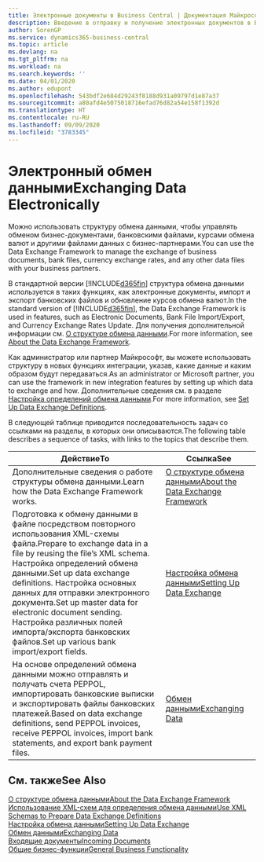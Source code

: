 ```yaml
---
title: Электронные документы в Business Central | Документация Майкрософт
description: Введение в отправку и получение электронных документов в Business Central.
author: SorenGP
ms.service: dynamics365-business-central
ms.topic: article
ms.devlang: na
ms.tgt_pltfrm: na
ms.workload: na
ms.search.keywords: ''
ms.date: 04/01/2020
ms.author: edupont
ms.openlocfilehash: 543bdf2e684d29243f8188d931a09797d1e87a37
ms.sourcegitcommit: a80afd4e5075018716efad76d82a54e158f1392d
ms.translationtype: HT
ms.contentlocale: ru-RU
ms.lasthandoff: 09/09/2020
ms.locfileid: "3783345"
---
```

# <a name="exchanging-data-electronically"></a><span data-ttu-id="49d28-103">Электронный обмен данными</span><span class="sxs-lookup"><span data-stu-id="49d28-103">Exchanging Data Electronically</span></span>
<span data-ttu-id="49d28-104">Можно использовать структуру обмена данными, чтобы управлять обменом бизнес-документами, банковскими файлами, курсами обмена валют и другими файлами данных с бизнес-партнерами.</span><span class="sxs-lookup"><span data-stu-id="49d28-104">You can use the Data Exchange Framework to manage the exchange of business documents, bank files, currency exchange rates, and any other data files with your business partners.</span></span>

<span data-ttu-id="49d28-105">В стандартной версии [!INCLUDE[d365fin](includes/d365fin_md.md)] структура обмена данными используется в таких функциях, как электронные документы, импорт и экспорт банковских файлов и обновление курсов обмена валют.</span><span class="sxs-lookup"><span data-stu-id="49d28-105">In the standard version of [!INCLUDE[d365fin](includes/d365fin_md.md)], the Data Exchange Framework is used in features, such as Electronic Documents, Bank File Import/Export, and Currency Exchange Rates Update.</span></span> <span data-ttu-id="49d28-106">Для получения дополнительной информации см. [О структуре обмена данными](across-about-the-data-exchange-framework.md).</span><span class="sxs-lookup"><span data-stu-id="49d28-106">For more information, see [About the Data Exchange Framework](across-about-the-data-exchange-framework.md).</span></span>

<span data-ttu-id="49d28-107">Как администратор или партнер Майкрософт, вы можете использовать структуру в новых функциях интеграции, указав, какие данные и каким образом будут передаваться.</span><span class="sxs-lookup"><span data-stu-id="49d28-107">As an administrator or Microsoft partner, you can use the framework in new integration features by setting up which data to exchange and how.</span></span> <span data-ttu-id="49d28-108">Дополнительные сведения см. в разделе [Настройка определений обмена данными](across-how-to-set-up-data-exchange-definitions.md).</span><span class="sxs-lookup"><span data-stu-id="49d28-108">For more information, see [Set Up Data Exchange Definitions](across-how-to-set-up-data-exchange-definitions.md).</span></span>

<span data-ttu-id="49d28-109">В следующей таблице приводится последовательность задач со ссылками на разделы, в которых они описываются.</span><span class="sxs-lookup"><span data-stu-id="49d28-109">The following table describes a sequence of tasks, with links to the topics that describe them.</span></span>  

|<span data-ttu-id="49d28-110">Действие</span><span class="sxs-lookup"><span data-stu-id="49d28-110">To</span></span>|<span data-ttu-id="49d28-111">Ссылка</span><span class="sxs-lookup"><span data-stu-id="49d28-111">See</span></span>|  
|--------|---------|  
|<span data-ttu-id="49d28-112">Дополнительные сведения о работе структуры обмена данными.</span><span class="sxs-lookup"><span data-stu-id="49d28-112">Learn how the Data Exchange Framework works.</span></span>|[<span data-ttu-id="49d28-113">О структуре обмена данными</span><span class="sxs-lookup"><span data-stu-id="49d28-113">About the Data Exchange Framework</span></span>](across-about-the-data-exchange-framework.md)|  
|<span data-ttu-id="49d28-114">Подготовка к обмену данными в файле посредством повторного использования XML-схемы файла.</span><span class="sxs-lookup"><span data-stu-id="49d28-114">Prepare to exchange data in a file by reusing the file’s XML schema.</span></span> <span data-ttu-id="49d28-115">Настройка определений обмена данными.</span><span class="sxs-lookup"><span data-stu-id="49d28-115">Set up data exchange definitions.</span></span> <span data-ttu-id="49d28-116">Настройка основных данных для отправки электронного документа.</span><span class="sxs-lookup"><span data-stu-id="49d28-116">Set up master data for electronic document sending.</span></span> <span data-ttu-id="49d28-117">Настройка различных полей импорта/экспорта банковских файлов.</span><span class="sxs-lookup"><span data-stu-id="49d28-117">Set up various bank import/export fields.</span></span>|[<span data-ttu-id="49d28-118">Настройка обмена данными</span><span class="sxs-lookup"><span data-stu-id="49d28-118">Setting Up Data Exchange</span></span>](across-set-up-data-exchange.md)|  
|<span data-ttu-id="49d28-119">На основе определений обмена данными можно отправлять и получать счета PEPPOL, импортировать банковские выписки и экспортировать файлы банковских платежей.</span><span class="sxs-lookup"><span data-stu-id="49d28-119">Based on data exchange definitions, send PEPPOL invoices, receive PEPPOL invoices, import bank statements, and export bank payment files.</span></span>|[<span data-ttu-id="49d28-120">Обмен данными</span><span class="sxs-lookup"><span data-stu-id="49d28-120">Exchanging Data</span></span>](across-exchange-data.md)|  

## <a name="see-also"></a><span data-ttu-id="49d28-121">См. также</span><span class="sxs-lookup"><span data-stu-id="49d28-121">See Also</span></span>  
[<span data-ttu-id="49d28-122">О структуре обмена данными</span><span class="sxs-lookup"><span data-stu-id="49d28-122">About the Data Exchange Framework</span></span>](across-about-the-data-exchange-framework.md)  
[<span data-ttu-id="49d28-123">Использование XML-схем для определения обмена данными</span><span class="sxs-lookup"><span data-stu-id="49d28-123">Use XML Schemas to Prepare Data Exchange Definitions</span></span>](across-how-to-use-xml-schemas-to-prepare-data-exchange-definitions.md)  
[<span data-ttu-id="49d28-124">Настройка обмена данными</span><span class="sxs-lookup"><span data-stu-id="49d28-124">Setting Up Data Exchange</span></span>](across-set-up-data-exchange.md)  
[<span data-ttu-id="49d28-125">Обмен данными</span><span class="sxs-lookup"><span data-stu-id="49d28-125">Exchanging Data</span></span>](across-exchange-data.md)  
[<span data-ttu-id="49d28-126">Входящие документы</span><span class="sxs-lookup"><span data-stu-id="49d28-126">Incoming Documents</span></span>](across-income-documents.md)  
[<span data-ttu-id="49d28-127">Общие бизнес-функции</span><span class="sxs-lookup"><span data-stu-id="49d28-127">General Business Functionality</span></span>](ui-across-business-areas.md)
